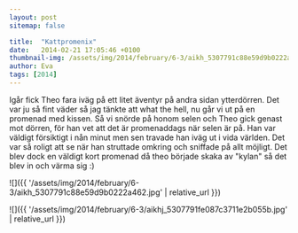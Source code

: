 ```yaml
---
layout: post
sitemap: false

title:  "Kattpromenix"
date:   2014-02-21 17:05:46 +0100
thumbnail-img: /assets/img/2014/february/6-3/aikh_5307791c88e59d9b0222a462.jpg
author: Eva
tags: [2014]
---
```


Igår fick Theo fara iväg på ett litet äventyr på andra sidan ytterdörren. Det var ju så fint väder så jag tänkte att what the hell, nu går vi ut på en promenad med kissen. Så vi snörde på honom selen och Theo gick genast mot dörren, för han vet att det är promenaddags när selen är på. Han var väldigt försiktigt i nån minut men sen travade han iväg ut i vida världen. Det var så roligt att se när han struttade omkring och sniffade på allt möjligt. Det blev dock en väldigt kort promenad då theo började skaka av "kylan" så det blev in och värma sig :)

![]({{ '/assets/img/2014/february/6-3/aikh_5307791c88e59d9b0222a462.jpg'  | relative_url }})

![]({{ '/assets/img/2014/february/6-3/aikhj_5307791fe087c3711e2b055b.jpg'  | relative_url }})

